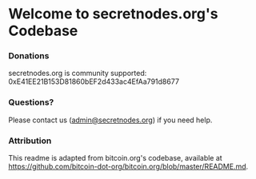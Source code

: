 # Welcome to secretnodes.org's Codebase

### Donations
secretnodes.org is community supported: 0xE41EE21B153D81860bEF2d433ac4EfAa791d8677

### Questions?
Please contact us (admin@secretnodes.org) if you need help.

### Attribution
This readme is adapted from bitcoin.org's codebase, available at https://github.com/bitcoin-dot-org/bitcoin.org/blob/master/README.md.

